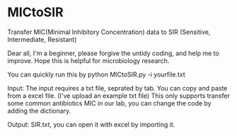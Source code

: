 # MICtoSIR
Transfer MIC(Minimal Inhibitory Concentration) data to SIR (Sensitive, Intermediate, Resistant)

Dear all, I'm a beginner, please forgive the untidy coding, and help me to improve. Hope this is helpful for microbiology research.

You can quickly run this by
python MICtoSIR.py -i yourfile.txt

Input:
The input requires a txt file, seprated by tab. You can copy and paste from a excel file. (I've upload an example txt file)
This only supports transfer some common antibiotics MIC in our lab, you can change the code by adding the dictionary.

Output:
SIR.txt, you can open it with excel by importing it.
